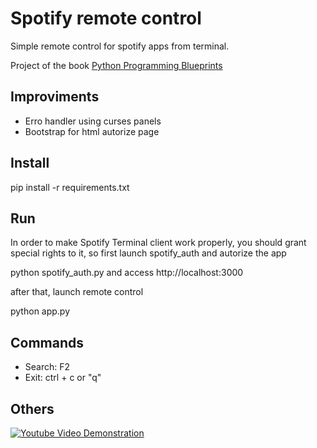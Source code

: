 
# Spotify remote control

Simple remote control for spotify apps from terminal.

Project of the book [Python Programming Blueprints](https://www.packtpub.com/mapt/book/application_development/9781786468161?utm_source=all%20updates&utm_campaign=a532fdc6a6-Mapt_new_title_releases_25_01_18&utm_medium=email&utm_term=0_c970747b22-a532fdc6a6-169822065&mc_cid=a532fdc6a6&mc_eid=b722ebf882)

## Improviments 
 - Erro handler using curses panels
 - Bootstrap for html autorize page

## Install

pip install -r requirements.txt

## Run

In order to make Spotify Terminal client work properly,  you should grant special rights to it, so first launch spotify_auth and autorize the 
app

python spotify_auth.py and access http://localhost:3000

after that, launch remote control

python app.py

## Commands
 - Search: F2
 - Exit: ctrl + c or "q"

 ## Others

[![Youtube Video Demonstration](https://img.youtube.com/vi/YOUTUBE_VIDEO_ID_HERE/0.jpg)](https://www.youtube.com/watch?v=EfJIJ_9e8vQ)
